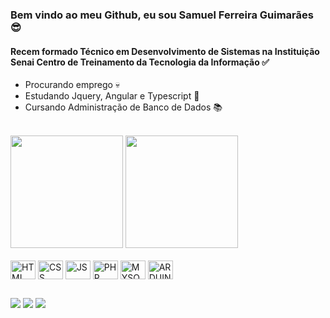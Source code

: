 ### Bem vindo ao meu Github, eu sou Samuel Ferreira Guimarães 😎
#### Recem formado Técnico em Desenvolvimento de Sistemas na Instituição Senai Centro de Treinamento da Tecnologia da Informação ✅
* Procurando emprego 💀
* Estudando Jquery, Angular e Typescript 💪
* Cursando Administração de Banco de Dados 📚

<br>
<div>
<a href="https://github.com/SamuelFerreiraGuimaraes/github-readme-stats"></a>
  <img height="180em" src="https://github-readme-stats.vercel.app/api?username=SamuelFerreiraGuimaraes&show_icons=true&theme=blue_navy"/>
  <img height="180em" src="https://github-readme-stats.vercel.app/api/top-langs/?username=SamuelFerreiraGuimaraes&layout=compact&langs_count=16&theme=blue_navy" />
</div>

<div style="display: inline_block"><br>
  <img align="center" alt="HTML" height="30" width="40" src="https://devicons.dev.br/icons?icon=HTML&theme=light">
  <img align="center" alt="CSS" height="30" width="40" src="https://devicons.dev.br/icons?icon=CSS&theme=light">
  <img align="center" alt="JS" height="30" width="40" src="https://devicons.dev.br/icons?icon=JavaScript&theme=light">
  <img align="center" alt="PHP" height="30" width="40" src="https://devicons.dev.br/icons?icon=PHP&theme=dark">
  <img align="center" alt="MYSQL" height="30" width="40" src="https://devicons.dev.br/icons?icon=MySQL&theme=dark">
  <img align="center" alt="ARDUINO" height="30" width="40" src="https://devicons.dev.br/icons?icon=Arduino&theme=light">
</div>

##

<div>
<a href="https://www.linkedin.com/in/samuel-ferreira-guimaraes-220677299/" target="_blank"><img src="https://img.shields.io/badge/LinkedIn-0077B5?style=for-the-badge&logo=linkedin&logoColor=white" target="_blank"></a>
<a href="https://open.spotify.com/user/31c6c5nor47mrv5acdty3ldw5q44?si=3af8a94a86234ad6" target="_blank"><img src="https://img.shields.io/badge/Spotify-1ED760?&style=for-the-badge&logo=spotify&logoColor=white" target="_blank"></a> 
<a href="https://steamcommunity.com/profiles/76561198956833699/" target="_blank"><img src="https://img.shields.io/badge/Steam-000000?style=for-the-badge&logo=steam&logoColor=white" target="_blank"></a> 
</div>

